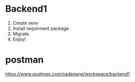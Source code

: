 # Backend1
1) Create venv
2) Install requirment package
3) Migrate
4) Enjoy!

# postman
https://www.postman.com/sadeqane/workspace/backend1
